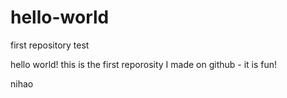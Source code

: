 # hello-world
first repository test

hello world! this is the first reporosity I made on github - it is fun!

nihao